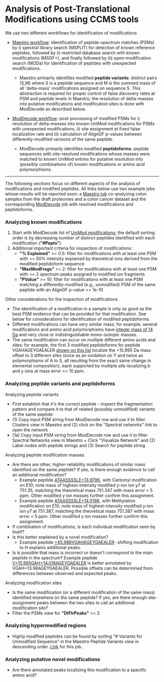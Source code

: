 # Analysis of Post-Translational Modifications using CCMS tools

We use two different workflows for identification of modifications

* [Maestro workflow](workflows/maestro.md): identification of peptide-spectrum matches (PSMs) by i) spectral library search (MSPLIT) for detection of known reference peptides, followed by ii) restricted database search with known modifications (MSGF+), and finally followed by iii) open-modification search (MODa) for identification of peptides with unexpected modifications.
    * Maestro primarily identifies modified **peptide variants**: distinct pairs (S,M) where S is a peptide sequence and M is the summed mass of all 'delta-mass' modifications assigned on sequence S. This abstraction is required for proper control of false discovery rates at PSM and peptide levels in Maestro; the resolution of delta-masses into putative modifications and modification sites is done with ModDecode as described below.

* [ModDecode workflow](workflows/moddecode.md): post-processing of modified PSMs for i) resolution of delta-masses into known UniMod modifications for PSMs with unexpected modifications, ii) site assignment at fixed false localization rate and iii) calculation of AlignGF p-values between differently-modified versions of the same peptide.
    * ModDecode primarily identifies modified **peptidoforms**: peptide sequences with site-resolved modifications whose masses were matched to known UniMod entries for putative resolution into (possibly combinations of) known modifications or amino acid polymorphisms.
***
The following sections focus on different aspects of the analysis of modifications and modified peptides. All links below use two example jobs whose results will be reported soon: a [Maestro job](https://proteomics2.ucsd.edu/ProteoSAFe/status.jsp?task=de809a3717cc4d96a3a5257e290351d5) co-analyzing colon samples from the draft proteomes and a colon cancer dataset and the corresponding [ModDecode](https://proteomics2.ucsd.edu/ProteoSAFe/status.jsp?task=790e82c2ef1541748521db1e94b24fe0) job with resolved modifications and peptidoforms.

### Analyzing known modifications

1. Start with ModDecode list of [UniMod modifications](https://proteomics2.ucsd.edu/ProteoSAFe/result.jsp?task=790e82c2ef1541748521db1e94b24fe0&view=t_group_by_knownmod); the default sorting order is by decreasing number of distinct peptides identified with each modification (**"#Pepts"**). 
1. Additional important criteria for inspection of modifications:
    * **"% Explained"** >= 0.5: filter for modifications with at least one PSM with >= 50% intensity explained by theoretical ions derived from the modified peptidoform sequence
    * **"MaxModFrags"** >= 2: filter for modifications with at least one PSM with >= 2 spectrum peaks assigned to modified ion fragments
    * **"PValue"** >= 10: filter for modifications with at least one PSM matching a differently-modified (e.g., unmodified) PSM of the same peptide with an AlignGF p-value <= 1e-10
    
Other considerations for the inspection of modifications

* The identification of a modification in a sample is only as good as the best PSM evidence that can be provided for that modification. See below for considerations for identification of modified peptidoforms.
* Different modifications can have very similar mass; for example, several modifications and amino acid polymorphisms have [integer mass of 14 Da](https://proteomics2.ucsd.edu/ProteoSAFe/result.jsp?task=790e82c2ef1541748521db1e94b24fe0&view=t_group_by_knownmod#%7B%22main.mass_lowerinput%22%3A%2214%22%2C%22main.mass_upperinput%22%3A%2214%22%7D) and very close or indistinguishable mono-isotopic masses.
* The same modification can occur on multiple different amino acids and sites: for example, the first 3 modified peptidoforms for peptide VGAHAGEYGAEALER [shown on this list](https://proteomics2.ucsd.edu/ProteoSAFe/result.jsp?task=790e82c2ef1541748521db1e94b24fe0&view=t_group_by_spectrum#%7B%22modFragNum_lowerinput%22%3A%222%22%2C%22calcPV_lowerinput%22%3A%2210%22%2C%22minRatio_lowerinput%22%3A%22.5%22%2C%22table_sort_history%22%3A%22curatedPept_asc%3BunmodPept_asc%3BminRatio_dsc%22%2C%22numMod_upperinput%22%3A%221%22%2C%22unmodPept_input%22%3A%22.VGAHAGEYGAEALER.%22%2C%22ModAnnotation_input%22%3A%22%2B16%2C%22%7D) localize the +15.995 Da mass offset to 3 different sites (once as an oxidation on Y and twice as polymorphisms of A to S, all resulting from the exact same change in elemental composition), each supported by multiple site-localizing b and y ions at mass error <= 10 ppm.

### Analyzing peptide variants and peptidoforms

Analyzing peptide variants
* First establish that it's the correct peptide - inspect the fragmentation pattern and compare it to that of related (possibly unmodified) variants of the same peptide
* (1) Copy input PSM string from ModDecode row and use it to filter Clusters view in Maestro and (2) click on the "Spectral networks" link to open the network
* (1a) Copy input PSM string from ModDecode row and use it to filter Spectral Networks view in Maestro + Click "Visualize Network" and (2) Label nodes with peptide strings and (3) Search for peptide string

Analyzing peptide modification masses
* Are there are other, higher-reliability modifications of similar mass identified on the same peptide? If yes, is there enough evidence to call an additional modification?
   - Example peptide [ATAASSSSLE+13.979K](https://proteomics2.ucsd.edu/ProteoSAFe/result.jsp?task=790e82c2ef1541748521db1e94b24fe0&view=t_group_by_spectrum#%7B%22Index_lowerinput%22%3A%221337854%22%2C%22Index_upperinput%22%3A%221337854%22%7D), with Carbonyl modification on E10; note mass of highest-intensity modified y-ion ion y7 at 751.35, matching the theoretical mass 751.347 with mass error < 5 ppm. Other modified y ion masses further confirm this assignment.
   - Example peptide [ATAASSSSLE+14.016K](https://proteomics2.ucsd.edu/ProteoSAFe/result.jsp?task=790e82c2ef1541748521db1e94b24fe0&view=t_group_by_spectrum#%7B%22Index_lowerinput%22%3A%221660252%22%2C%22Index_upperinput%22%3A%221660252%22%7D), with Methylation modification on E10; note mass of highest-intensity modified y-ion ion y7 at 751.387, matching the theoretical mass 751.387 with mass error < 5 ppm. Other modified y ion masses further confirm this assignment.
* If combination of modifications, is each individual modification seen by itself?
* Is this better explained by a novel modification?
   - Example peptide [+45.988VGAHAGEYGAEALER](https://proteomics2.ucsd.edu/ProteoSAFe/result.jsp?task=790e82c2ef1541748521db1e94b24fe0&view=t_group_by_spectrum#%7B%22table_sort_history%22%3A%22Scan_asc%22%2C%22curatedPept_input%22%3A%22+45.988VGAHAGEYGAEALER%22%2C%22ipSpecFile_input%22%3A%2220111209_EXQ6_JRW_SA_NOR1_L_04.mzXML%22%2C%22ipScanID_lowerinput%22%3A%2230384%22%2C%22ipScanID_upperinput%22%3A%2230384%22%7D)- shifting modification to H explains additional peaks.
* Is is possible that mass is incorrect or doesn't correspond to the main peptide in the spectrum? Example peptide [	V+15.995GAH+14.016AGEYGAEALER](https://proteomics2.ucsd.edu/ProteoSAFe/result.jsp?task=790e82c2ef1541748521db1e94b24fe0&view=t_group_by_spectrum#%7B%22table_sort_history%22%3A%22Scan_asc%22%2C%22curatedPept_input%22%3A%22+30.011VGAHAGEYGAEALER%22%2C%22ipSpecFile_input%22%3A%2220120109_EXQ6_JRW_SA_ADE14_T_06.mzXML%22%2C%22ipScanID_lowerinput%22%3A%2222017%22%2C%22ipScanID_upperinput%22%3A%2222017%22%7D) is better annotated by VGAH+13.98AGEYGAEALER. Possible offsets can be determined from differences between observed and expected peaks.

Analyzing modification sites
* Is the same modification (or a different modification of the same mass) identified elsewhere on the same peptide? If yes, are there enough site-assignment peaks between the two sites to call an additional modification site?
* Filter the PSMs view for **"DtFlrPeaks"** >= 2

### Analyzing hypermodified regions
* Highly modified peptides can be found by sorting "# Variants for Unmodified Sequence" in the Maestro Peptide Variants view in descending order. [Link](https://proteomics2.ucsd.edu/ProteoSAFe/result.jsp?task=de809a3717cc4d96a3a5257e290351d5&view=identified_variants_merged_protein_regions#%7B%22table_sort_history%22%3A%22Num_peptide_variants_for_unmodified_sequence_dsc%22%7D) for this job.

### Analyzing putative novel modifications
* Are there annotated peaks localizing this modification to a specific amino acid?


